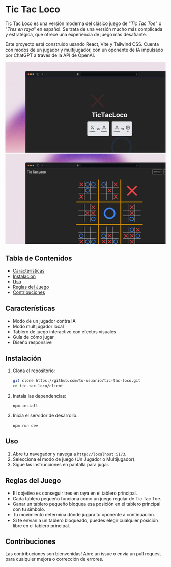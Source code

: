 # Tic Tac Loco

Tic Tac Loco es una versión moderna del clásico juego de "*Tic Tac Toe*" o "*Tres en raya*" en español. Se trata de una versión mucho más complicada y estratégica, que ofrece una experiencia de juego más desafiante.

Este proyecto está construido usando React, Vite y Tailwind CSS. Cuenta con modos de un jugador y multijugador, con un oponente de IA impulsado por ChatGPT a través de la API de OpenAI.

![Vista previa del menú principal](/client/src/assets/menu_mockup.webp)
![Vista previa del juego](/client/src/assets/game_mockup.webp)

## Tabla de Contenidos

- [Características](#características)
- [Instalación](#instalación)
- [Uso](#uso)
- [Reglas del Juego](#reglas-del-juego)
- [Contribuciones](#contribuciones)

## Características

- Modo de un jugador contra IA
- Modo multijugador local
- Tablero de juego interactivo con efectos visuales
- Guía de cómo jugar
- Diseño responsive

## Instalación

1. Clona el repositorio:
    ```sh
    git clone https://github.com/tu-usuario/tic-tac-loco.git
    cd tic-tac-loco/client
    ```

2. Instala las dependencias:
    ```sh
    npm install
    ```

3. Inicia el servidor de desarrollo:
    ```sh
    npm run dev
    ```

## Uso

1. Abre tu navegador y navega a `http://localhost:5173`.
2. Selecciona el modo de juego (Un Jugador o Multijugador).
3. Sigue las instrucciones en pantalla para jugar.

## Reglas del Juego

- El objetivo es conseguir tres en raya en el tablero principal.
- Cada tablero pequeño funciona como un juego regular de Tic Tac Toe.
- Ganar un tablero pequeño bloquea esa posición en el tablero principal con tu símbolo.
- Tu movimiento determina dónde jugará tu oponente a continuación.
- Si te envían a un tablero bloqueado, puedes elegir cualquier posición libre en el tablero principal.

## Contribuciones

Las contribuciones son bienvenidas! Abre un issue o envía un pull request para cualquier mejora o corrección de errores.